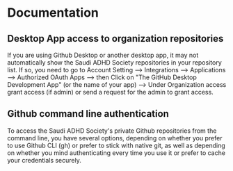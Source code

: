# Documentation

## Desktop App access to organization repositories
If you are using Github Desktop or another desktop app, it may not automatically show the Saudi ADHD Society repositories in your repository list. If so, you need to go to Account Setting --> Integrations --> Applications --> Authorized OAuth Apps --> then Click on "The GitHub Desktop Development App" (or the name of your app) --> Under Organization access grant access (if admin) or send a request for the admin to grant access.

## Github command line authentication
To access the Saudi ADHD Society's private Github repositories from the command line, you have several options, depending on whether you prefer to use Github CLI (gh) or prefer to stick with native git, as well as depending on whether you mind authenticating every time you use it or prefer to cache your credentials securely.
